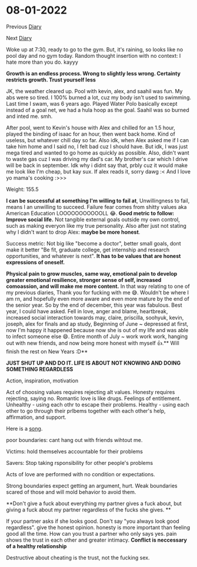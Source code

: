 # 08-01-2022

Previous [Diary](https://aryanmangla23.github.io/07-31-2022/)

Next [Diary](https://aryanmangla23.github.io/08-02-2022/)

Woke up at 7:30, ready to go to the gym. But, it's raining, so looks like no pool day and no gym today. Random thought insertion with no context: I hate more than you do. kayyy

**Growth is an endless process. Wrong to slightly less wrong. Certainty restricts growth. Trust yourself less**

JK, the weather cleared up. Pool with kevin, alex, and saahil was fun. My abs were so tired. I 100% burned a lot, cuz my body isn't used to swimming. Last time I swam, was 6 years ago. Played Water Polo basically except instead of a goal net, we had a hula hoop as the goal. Saahil was so burned and inted me. smh. 

After pool, went to Kevin's house with Alex and chilled for an 1.5 hour, played the binding of isaac for an hour, then went back home. Kind of useless, but whatever chill day so far. Also idk, when Alex asked me if I can take him home and I said no, I felt bad cuz I should have. But idk, I was just mega tired and wanted to go home as quickly as possible. Also, didn't want to waste gas cuz I was driving my dad's car. My brother's car which I drive will be back in september. Idk why i didnt say that, prbly cuz it would make me look like I'm cheap, but kay sux. If alex reads it, sorry dawg :< And I love yo mama's cooking :>>>

Weight: 155.5

**I can be successful at something I'm willing to fail at**, Unwillingness to fail, means I an unwilling to succeed. Failure fear comes from shitty values aka American Education LOOOOOOOOOOOLL 😂. **Good metric to follow: Improve social life.** Not tangible external goals outside my own control, such as making everyon like my true personality. Also after just not stating why I didn't want to drop Alex: **maybe be more honest**. 

Success metric: Not big like "become a doctor", better small goals, dont make it better "Be fit, graduate college, get internship and research opportunities, and whatever is next". **It has to be values that are honest expressions of oneself.** 

**Physical pain to grow muscles, same way, emotional pain to develop greater emotional resilience, stronger sense of self, increased comoassion, and will make me more content.** In that way relating to one of my previous diaries, Thank you for fucking with me 😅. Wouldn't be where I am rn, and hopefully even more aware and even more mature by the end of the senior year. So by the end of december, this year was fabulous. Best year, I could have asked. Fell in love, anger and blame, heartbreak, increased social interaction towards may, claire, priscilla, soohyuk, kevin, joseph, alex for finals and ap study, Beginning of June ~ depressed at first, now I'm happy it happened because now she is out of my life and was able to infect someone else 😄. Entire month of July ~ work work work, hanging out with new friends, and now being more honest with myself 👍.** Will finish the rest on New Years :D**

**JUST SHUT UP AND DO IT. LIFE IS ABOUT NOT KNOWING AND DOING SOMETHING REGARDLESS**

Action, inspiration, motivation

Act of choosing values requires rejecting alt values. Honesty requires rejecting, saying no. Romantic love is like drugs. Feelings of entitlement. Unhealthy - using each othr to escape their problems. Healthy - using each other to go through their prlbems together with each other's help, affirmation, and support. 

Here is a [song](https://open.spotify.com/track/5inDa3sWj8zqJBOdj7Bjqc?si=b1f6e4842c0f4f72).

poor boundaries: cant hang out with friends wihtout me. 

Victims: hold themselves accountable for their problems

Savers: Stop taking rsponsibility for other people's problems

Acts of love are performed with no condition or expectations.

Strong boundaries expect getting an argument, hurt. Weak boundaries scared of those and will mold behavior to avoid them.

**Don't give a fuck about everything my partner gives a fuck about, but giving a fuck about my partner regardless of the fucks she gives.
**

If your partner asks if she looks good. Don't say "you always look good regardless". give the honest opinion. honesty is more important than feeling good all the time. How can you trust a partner who only says yes. pain shows the trust in each other and greater intimacy. **Conflict is neccessary of a healthy relationship** 

Destructive about cheating is the trust, not the fucking sex.

